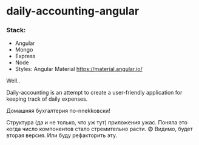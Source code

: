 # daily-accounting-angular


### Stack:
   - Angular
   - Mongo
   - Express
   - Node
   - Styles: Angular Material https://material.angular.io/


Well..

Daily-accounting is an attempt to create a user-friendly application for keeping track of daily expenses. 


Домашняя бухгалтерия по-nnekkовски! 

Структура (да и не только, что уж тут) приложения ужас. Поняла это когда число компонентов стало стремительно расти. :fearful: Видимо, будет вторая версия.
Или буду рефакторить эту.
